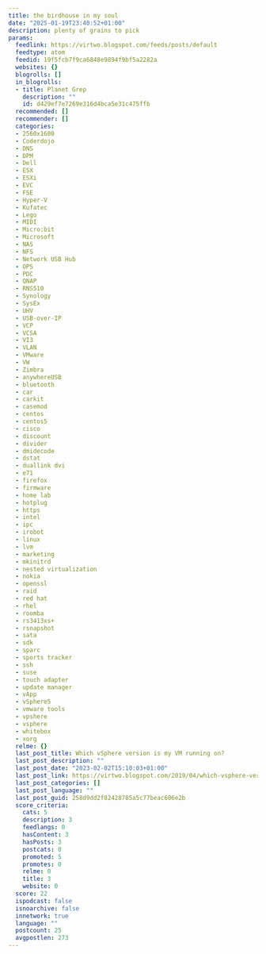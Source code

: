 ```yaml
---
title: the birdhouse in my soul
date: "2025-01-19T23:40:52+01:00"
description: plenty of grains to pick
params:
  feedlink: https://virtwo.blogspot.com/feeds/posts/default
  feedtype: atom
  feedid: 19f5fcb7f9ca6848e9894f9bf5a2282a
  websites: {}
  blogrolls: []
  in_blogrolls:
  - title: Planet Grep
    description: ""
    id: d429ef7e7269e316d4bca5e31c475ffb
  recommended: []
  recommender: []
  categories:
  - 2560x1600
  - Coderdojo
  - DNS
  - DPM
  - Dell
  - ESX
  - ESXi
  - EVC
  - FSE
  - Hyper-V
  - Kufatec
  - Lego
  - MIDI
  - Micro:bit
  - Microsoft
  - NAS
  - NFS
  - Network USB Hub
  - OPS
  - PDC
  - QNAP
  - RNS510
  - Synology
  - SysEx
  - UHV
  - USB-over-IP
  - VCP
  - VCSA
  - VI3
  - VLAN
  - VMware
  - VW
  - Zimbra
  - anywhereUSB
  - bluetooth
  - car
  - carkit
  - casemod
  - centos
  - centos5
  - cisco
  - discount
  - divider
  - dmidecode
  - dstat
  - duallink dvi
  - e71
  - firefox
  - firmware
  - home lab
  - hotplug
  - https
  - intel
  - ipc
  - irobot
  - linux
  - lvm
  - marketing
  - mkinitrd
  - nested virtualization
  - nokia
  - openssl
  - raid
  - red hat
  - rhel
  - roomba
  - rs3413xs+
  - rsnapshot
  - sata
  - sdk
  - sparc
  - sports tracker
  - ssh
  - suse
  - touch adapter
  - update manager
  - vApp
  - vSphere5
  - vmware tools
  - vpshere
  - vsphere
  - whitebox
  - xorg
  relme: {}
  last_post_title: Which vSphere version is my VM running on?
  last_post_description: ""
  last_post_date: "2023-02-02T15:10:03+01:00"
  last_post_link: https://virtwo.blogspot.com/2019/04/which-vsphere-version-is-my-vm-running.html
  last_post_categories: []
  last_post_language: ""
  last_post_guid: 258d9dd2f82428785a5c77beac606e2b
  score_criteria:
    cats: 5
    description: 3
    feedlangs: 0
    hasContent: 3
    hasPosts: 3
    postcats: 0
    promoted: 5
    promotes: 0
    relme: 0
    title: 3
    website: 0
  score: 22
  ispodcast: false
  isnoarchive: false
  innetwork: true
  language: ""
  postcount: 25
  avgpostlen: 273
---
```

